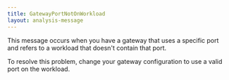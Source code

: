 ```yaml
---
title: GatewayPortNotOnWorkload
layout: analysis-message
---
```


This message occurs when you have a gateway that uses a specific port and refers
to a workload that doesn't contain that port.

To resolve this problem, change your gateway configuration to use a valid port
on the workload.
